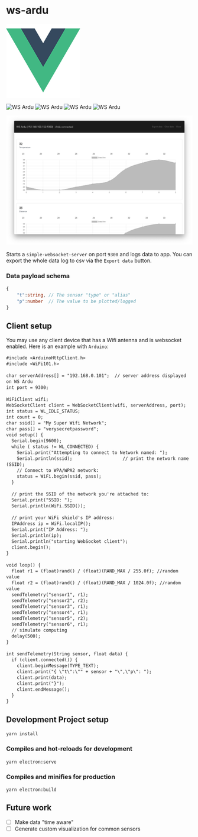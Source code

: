 # ws-ardu

![WS Ardu](src/assets/logo.png)


![WS Ardu](https://img.shields.io/github/release-pre/bernix01/ws-ardu.svg)
![WS Ardu](https://img.shields.io/github/release/bernix01/ws-ardu.svg)
![WS Ardu](https://img.shields.io/github/license/bernix01/ws-ardu.svg)
![WS Ardu](https://img.shields.io/github/issues/bernix01/ws-ardu.svg)


![App](captures/s1.png)

Starts a `simple-websocket-server` on port `9300` and logs data to app. You can export the whole data log to csv via the `Export data` button.


### Data payload schema

```ts
{
    "t":string, // The sensor "type" or "alias"
    "p":number  // The value to be plotted/logged
}
```

## Client setup

You may use any client device that has a Wifi antenna and is websocket enabled. Here is an example with `Arduino`:

```arduino
#include <ArduinoHttpClient.h>
#include <WiFi101.h>

char serverAddress[] = "192.168.0.101";  // server address displayed on WS Ardu
int port = 9300;

WiFiClient wifi;
WebSocketClient client = WebSocketClient(wifi, serverAddress, port);
int status = WL_IDLE_STATUS;
int count = 0;
char ssid[] = "My Super Wifi Network";
char pass[] = "verysecretpassword";
void setup() {
  Serial.begin(9600);
  while ( status != WL_CONNECTED) {
    Serial.print("Attempting to connect to Network named: ");
    Serial.println(ssid);                   // print the network name (SSID);
    // Connect to WPA/WPA2 network:
    status = WiFi.begin(ssid, pass);
  }

  // print the SSID of the network you're attached to:
  Serial.print("SSID: ");
  Serial.println(WiFi.SSID());

  // print your WiFi shield's IP address:
  IPAddress ip = WiFi.localIP();
  Serial.print("IP Address: ");
  Serial.println(ip);
  Serial.println("starting WebSocket client");
  client.begin();
}

void loop() {
  float r1 = (float)rand() / (float)(RAND_MAX / 255.0f); //random value
  float r2 = (float)rand() / (float)(RAND_MAX / 1024.0f); //random value
  sendTelemetry("sensor1", r1);
  sendTelemetry("sensor2", r2);
  sendTelemetry("sensor3", r1);
  sendTelemetry("sensor4", r1);
  sendTelemetry("sensor5", r2);
  sendTelemetry("sensor6", r1);
  // simulate computing
  delay(500);
}

int sendTelemetry(String sensor, float data) {
  if (client.connected()) {
    client.beginMessage(TYPE_TEXT);
    client.print("{ \"t\":\"" + sensor + "\",\"p\": ");
    client.print(data);
    client.print("}");
    client.endMessage();
  }
}
```

## Development Project setup
```
yarn install
```

### Compiles and hot-reloads for development
```
yarn electron:serve
```

### Compiles and minifies for production
```
yarn electron:build
```

## Future work

- [ ] Make data "time aware"
- [ ] Generate custom visualization for common sensors